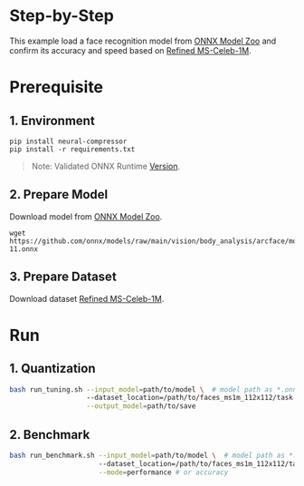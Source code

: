 Step-by-Step
============

This example load a face recognition model from [ONNX Model Zoo](https://github.com/onnx/models) and confirm its accuracy and speed based on [Refined MS-Celeb-1M](https://s3.amazonaws.com/onnx-model-zoo/arcface/dataset/faces_ms1m_112x112.zip).

# Prerequisite

## 1. Environment
```shell
pip install neural-compressor
pip install -r requirements.txt
```
> Note: Validated ONNX Runtime [Version](/docs/source/installation_guide.md#validated-software-environment).

## 2. Prepare Model
Download model from [ONNX Model Zoo](https://github.com/onnx/models).

```shell
wget https://github.com/onnx/models/raw/main/vision/body_analysis/arcface/model/arcfaceresnet100-11.onnx
```

## 3. Prepare Dataset
Download dataset [Refined MS-Celeb-1M](https://s3.amazonaws.com/onnx-model-zoo/arcface/dataset/faces_ms1m_112x112.zip).

# Run

## 1. Quantization

```bash
bash run_tuning.sh --input_model=path/to/model \  # model path as *.onnx
                   --dataset_location=/path/to/faces_ms1m_112x112/task.bin \
                   --output_model=path/to/save
```

## 2. Benchmark

```bash
bash run_benchmark.sh --input_model=path/to/model \  # model path as *.onnx
                      --dataset_location=/path/to/faces_ms1m_112x112/task.bin \
                      --mode=performance # or accuracy
```
